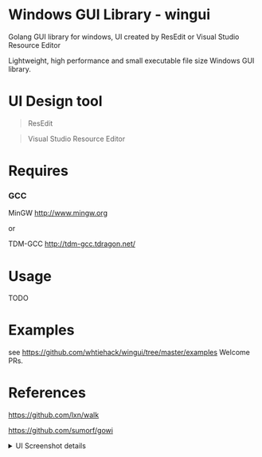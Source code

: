 

# Windows GUI Library  - wingui
Golang GUI library for windows, UI created by ResEdit or Visual Studio Resource Editor

Lightweight, high performance and small executable file size Windows GUI library.

# UI Design tool

> ResEdit

> Visual Studio Resource Editor




# Requires

### GCC

MinGW
http://www.mingw.org

or 

TDM-GCC
http://tdm-gcc.tdragon.net/


# Usage

TODO


# Examples

see https://github.com/whtiehack/wingui/tree/master/examples
Welcome PRs.


# References 

https://github.com/lxn/walk

https://github.com/sumorf/gowi




<details><summary> UI Screenshot details </summary><br>


### ResEdit
![resedit](res/resedit.png)

![wowjump](res/wowjumpres.png)
[ResEdit Download](http://www.resedit.net/)


### Visual Studio Resource Editor

![vsreseditor](res/vsreseditor.png)


### Effect
![resedit](res/resedit_show.png)
![wowjump](res/wowjump.png)

### File size
![size](res/size.png)


</details>
